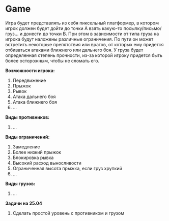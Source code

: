 # Game
Игра будет представлять из себя пиксельный платформер, в котором игрок должен будет дойти до точки A взять какую-то посылку/письмо/груз… и донести до точки B. При этом в зависимости от типа груза на игрока будут наложены различные ограничения. По пути он может встретить некоторые препятствия или врагов, от которых ему придется отбиваться атаками ближнего или дальнего боя. У груза будет определенная степень прочности, из-за которой игроку придется быть более осторожным, чтобы не сломать его.

__Возможности игрока:__
1.	Передвижение
2.	Прыжок
3.	Рывок
4.	Атака дальнего боя
5.	Атака ближнего боя
6. ...

__Виды противников:__
1. ...

__Виды ограничений:__
1.	Замедление
2.	Более низкий прыжок
3.	Блокировка рывка
4.	Высокий расход выносливости
5.	Ограниченная высота прыжка, если груз хрупкий
6. ...

__Виды грузов:__
1.	...

__Задачи на 25.04__
1. Сделать простой уровень с противником и грузом
